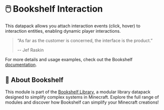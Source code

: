 # 🖱️ Bookshelf Interaction

This datapack allows you attach interaction events (click, hover) to interaction entities, enabling dynamic player interactions.

> “As far as the customer is concerned, the interface is the product.”
>
> -- Jef Raskin

For more details and usage examples, check out the Bookshelf [documentation](https://docs.mcbookshelf.dev/en/latest/modules/interaction.html).


## 📖 About Bookshelf

This module is part of the [Bookshelf Library](https://docs.mcbookshelf.dev/en/latest/index.html), a modular library datapack designed to simplify complex systems in Minecraft. Explore the full range of modules and discover how Bookshelf can simplify your Minecraft creations!
